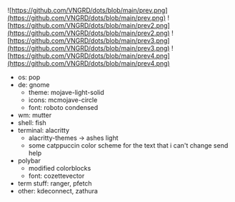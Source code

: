 ![https://github.com/VNGRD/dots/blob/main/prev.png](https://github.com/VNGRD/dots/blob/main/prev.png)
![https://github.com/VNGRD/dots/blob/main/prev2.png](https://github.com/VNGRD/dots/blob/main/prev2.png)
![https://github.com/VNGRD/dots/blob/main/prev3.png](https://github.com/VNGRD/dots/blob/main/prev3.png)
![https://github.com/VNGRD/dots/blob/main/prev4.png](https://github.com/VNGRD/dots/blob/main/prev4.png)

- os: pop
- de: gnome
  - theme: mojave-light-solid
  - icons: mcmojave-circle
  - font: roboto condensed
- wm: mutter
- shell: fish
- terminal: alacritty
  - alacritty-themes -> ashes light
  - some catppuccin color scheme for the text that i can't change send help
- polybar
  - modified colorblocks
  - font: cozettevector
- term stuff: ranger, pfetch
- other: kdeconnect, zathura
